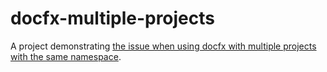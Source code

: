 # docfx-multiple-projects
A project demonstrating [the issue when using docfx with multiple projects with the same namespace](https://github.com/dotnet/docfx/discussions/8204).

